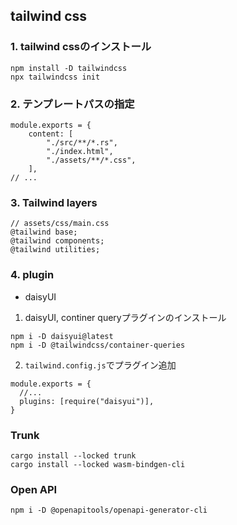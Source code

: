 ## tailwind css

### 1. tailwind cssのインストール
```
npm install -D tailwindcss
npx tailwindcss init
```

### 2. テンプレートパスの指定
```
module.exports = {
    content: [
        "./src/**/*.rs",
        "./index.html",
        "./assets/**/*.css",
    ],
// ...
```

### 3. Tailwind layers

```
// assets/css/main.css
@tailwind base;
@tailwind components;
@tailwind utilities;
```

### 4. plugin

- daisyUI

1. daisyUI, continer queryプラグインのインストール
```
npm i -D daisyui@latest
npm i -D @tailwindcss/container-queries
```

2. `tailwind.config.js`でプラグイン追加
```
module.exports = {
  //...
  plugins: [require("daisyui")],
}
```

### Trunk
```
cargo install --locked trunk
cargo install --locked wasm-bindgen-cli
```

### Open API

```
npm i -D @openapitools/openapi-generator-cli
```

